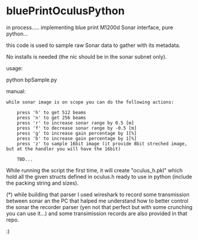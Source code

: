 # bluePrintOculusPython
in process..... 
implementing blue print M1200d Sonar interface, pure python...

this code is used to sample raw Sonar data to gather with its metadata.

No installs is needed (the nic should be in the sonar subnet only).

usage:

python bpSample.py

manual:

    while sonar image is on scope you can do the following actions:
       
        press 'h' to get 512 beams
        press 'n' to get 256 beams
        press 'r' to increase sonar range by 0.5 [m]
        press 'f' to decrease sonar range by -0.5 [m]
        press 'g' to increase gain percentage by 1[%]
        press 'b' to increase gain percentage by 1[%]
        press 'z' to sample 16bit image (it provide 8bit streched image, but at the handler you will have the 16bit)

        TBD...
        
While running the script the first time, it will create "oculus_h.pkl" which hold all the given structs defined in oculus.h ready to use in python (include the packing string and sizes).

(*) while building that parser I used wireshark to record some transmission between sonar an the PC that halped me understand how to better control the sonar the recorder parser (yen not that perfect but with some crunching you can use it...) and some transimission records are also provided in that repo.

:)
